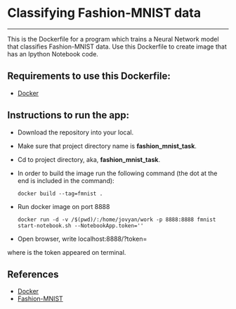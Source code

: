 # Classifying Fashion-MNIST data

---

This is the Dockerfile for a program which trains a Neural Network model that classifies Fashion-MNIST data. 
Use this Dockerfile to create image that has an Ipython Notebook code.

## Requirements to use this Dockerfile:

- [Docker](https://www.docker.com/)

## Instructions to run the app:

- Download the repository into your local.
- Make sure that project directory name is **fashion_mnist_task**.
- Cd to project directory, aka, **fashion_mnist_task**.
- In order to build the image run the following command (the dot at the end is included in the command): 

      docker build --tag=fmnist .

- Run docker image on port 8888

      docker run -d -v /$(pwd)/:/home/jovyan/work -p 8888:8888 fmnist start-notebook.sh --NotebookApp.token=''

      
- Open browser, write localhost:8888/?token=<token>

where <token> is the token appeared on terminal.
 
## References
- [Docker](https://www.docker.com/)
- [Fashion-MNIST](https://research.zalando.com/welcome/mission/research-projects/fashion-mnist/)



